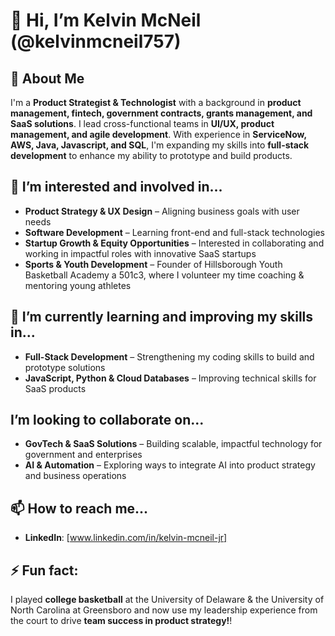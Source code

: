 # 👋 Hi, I’m Kelvin McNeil (@kelvinmcneil757)

## 🚀 About Me
I'm a **Product Strategist & Technologist** with a background in **product management, fintech, government contracts, grants management, and SaaS solutions**. I lead cross-functional teams in **UI/UX, product management, and agile development**. With experience in **ServiceNow, AWS, Java, Javascript, and SQL**, I'm expanding my skills into **full-stack development** to enhance my ability to prototype and build products.

## 👀 I’m interested and involved in...
- **Product Strategy & UX Design** – Aligning business goals with user needs
- **Software Development** – Learning front-end and full-stack technologies
- **Startup Growth & Equity Opportunities** – Interested in collaborating and working in impactful roles with innovative SaaS startups
- **Sports & Youth Development** – Founder of Hillsborough Youth Basketball Academy a 501c3, where I volunteer my time coaching & mentoring young athletes

## 🌱 I’m currently learning and improving my skills in...
- **Full-Stack Development** – Strengthening my coding skills to build and prototype solutions
- **JavaScript, Python & Cloud Databases** – Improving technical skills for SaaS products

##  I’m looking to collaborate on...
- **GovTech & SaaS Solutions** – Building scalable, impactful technology for government and enterprises
- **AI & Automation** – Exploring ways to integrate AI into product strategy and business operations

## 📫 How to reach me...
- **LinkedIn**: [www.linkedin.com/in/kelvin-mcneil-jr]

## ⚡ Fun fact:
I played **college basketball** at the University of Delaware & the University of North Carolina at Greensboro and now use my leadership experience from the court to drive **team success in product strategy!**!
